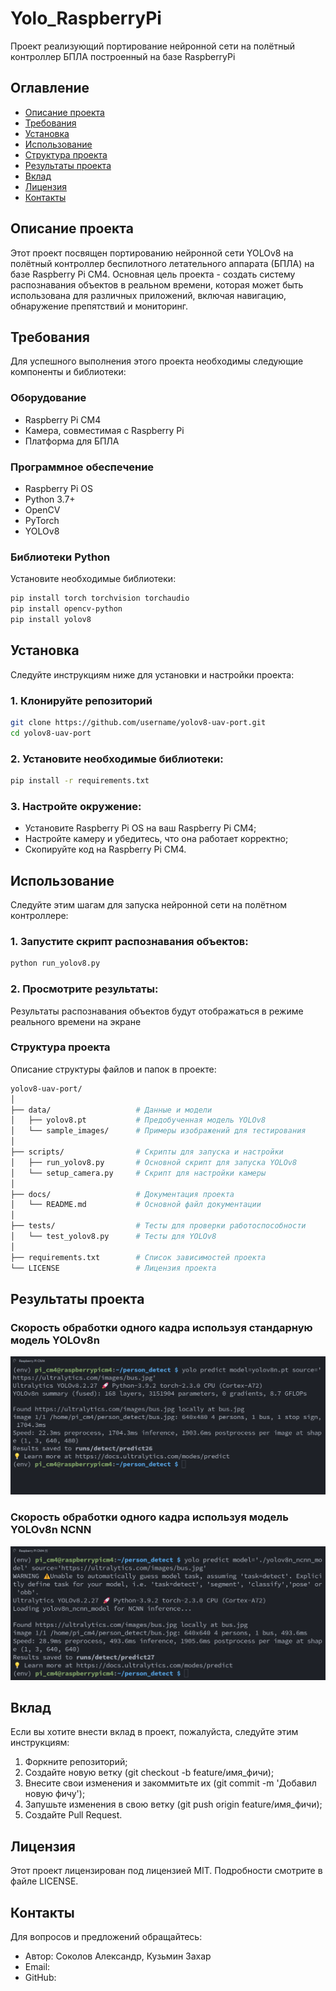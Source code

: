 # Yolo_RaspberryPi
Проект реализующий портирование нейронной сети на полётный контроллер БПЛА построенный на базе RaspberryPi

## Оглавление
- [Описание проекта](#описание-проекта)
- [Требования](#требования)
- [Установка](#установка)
- [Использование](#использование)
- [Структура проекта](#структура-проекта)
- [Результаты проекта](#результаты-проекта)
- [Вклад](#вклад)
- [Лицензия](#лицензия)
- [Контакты](#контакты)

## Описание проекта
Этот проект посвящен портированию нейронной сети YOLOv8 на полётный контроллер беспилотного летательного аппарата (БПЛА) на базе Raspberry Pi CM4. Основная цель проекта - создать систему распознавания объектов в реальном времени, которая может быть использована для различных приложений, включая навигацию, обнаружение препятствий и мониторинг.

## Требования
Для успешного выполнения этого проекта необходимы следующие компоненты и библиотеки:

### Оборудование
- Raspberry Pi CM4
- Камера, совместимая с Raspberry Pi
- Платформа для БПЛА

### Программное обеспечение
- Raspberry Pi OS
- Python 3.7+
- OpenCV
- PyTorch
- YOLOv8

### Библиотеки Python
Установите необходимые библиотеки:
```sh
pip install torch torchvision torchaudio
pip install opencv-python
pip install yolov8
```

## Установка
Следуйте инструкциям ниже для установки и настройки проекта:
### 1. Клонируйте репозиторий
```sh
git clone https://github.com/username/yolov8-uav-port.git
cd yolov8-uav-port
```
### 2. Установите необходимые библиотеки:
```sh
pip install -r requirements.txt
```
### 3. Настройте окружение:
- Установите Raspberry Pi OS на ваш Raspberry Pi CM4;
- Настройте камеру и убедитесь, что она работает корректно;
- Скопируйте код на Raspberry Pi CM4.

## Использование
Следуйте этим шагам для запуска нейронной сети на полётном контроллере:
### 1. Запустите скрипт распознавания объектов:
```sh
python run_yolov8.py
```
### 2. Просмотрите результаты:
Результаты распознавания объектов будут отображаться в режиме реального времени на экране

### Структура проекта
Описание структуры файлов и папок в проекте:
```bash
yolov8-uav-port/
│
├── data/                   # Данные и модели
│   ├── yolov8.pt           # Предобученная модель YOLOv8
│   └── sample_images/      # Примеры изображений для тестирования
│
├── scripts/                # Скрипты для запуска и настройки
│   ├── run_yolov8.py       # Основной скрипт для запуска YOLOv8
│   └── setup_camera.py     # Скрипт для настройки камеры
│
├── docs/                   # Документация проекта
│   └── README.md           # Основной файл документации
│
├── tests/                  # Тесты для проверки работоспособности
│   └── test_yolov8.py      # Тесты для YOLOv8
│
├── requirements.txt        # Список зависимостей проекта
└── LICENSE                 # Лицензия проекта
```
## Результаты проекта
### Скорость обработки одного кадра используя стандарную модель YOLOv8n
![](https://github.com/alexander-soko1ov/Yolo_RaspberryPi/blob/main/yolov8n.png)
### Скорость обработки одного кадра используя модель YOLOv8n NCNN
![](https://github.com/alexander-soko1ov/Yolo_RaspberryPi/blob/main/yolov8n_ncnn.png)

## Вклад
Если вы хотите внести вклад в проект, пожалуйста, следуйте этим инструкциям:
1. Форкните репозиторий;
2. Создайте новую ветку (git checkout -b feature/имя_фичи);
3. Внесите свои изменения и закоммитьте их (git commit -m 'Добавил новую фичу');
4. Запушьте изменения в свою ветку (git push origin feature/имя_фичи);
5. Создайте Pull Request.

## Лицензия
Этот проект лицензирован под лицензией MIT. Подробности смотрите в файле LICENSE.

## Контакты
Для вопросов и предложений обращайтесь:
- Автор: Соколов Александр, Кузьмин Захар
- Email: 
- GitHub: 

